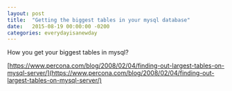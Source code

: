 ```yaml
---
layout: post
title:  "Getting the biggest tables in your mysql database"
date:   2015-08-19 00:00:00 -0200
categories: everydayisanewday
---
```

How you get your biggest tables in mysql?

[https://www.percona.com/blog/2008/02/04/finding-out-largest-tables-on-mysql-server/](https://www.percona.com/blog/2008/02/04/finding-out-largest-tables-on-mysql-server/)

